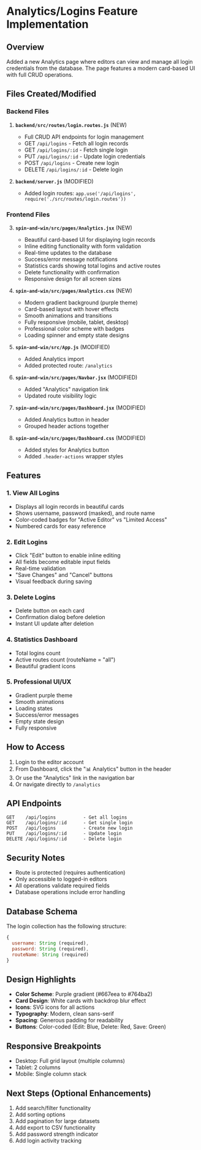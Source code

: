 # Analytics/Logins Feature Implementation

## Overview
Added a new Analytics page where editors can view and manage all login credentials from the database. The page features a modern card-based UI with full CRUD operations.

## Files Created/Modified

### Backend Files

1. **`backend/src/routes/login.routes.js`** (NEW)
   - Full CRUD API endpoints for login management
   - GET `/api/logins` - Fetch all login records
   - GET `/api/logins/:id` - Fetch single login
   - PUT `/api/logins/:id` - Update login credentials
   - POST `/api/logins` - Create new login
   - DELETE `/api/logins/:id` - Delete login

2. **`backend/server.js`** (MODIFIED)
   - Added login routes: `app.use('/api/logins', require('./src/routes/login.routes'))`

### Frontend Files

3. **`spin-and-win/src/pages/Analytics.jsx`** (NEW)
   - Beautiful card-based UI for displaying login records
   - Inline editing functionality with form validation
   - Real-time updates to the database
   - Success/error message notifications
   - Statistics cards showing total logins and active routes
   - Delete functionality with confirmation
   - Responsive design for all screen sizes

4. **`spin-and-win/src/pages/Analytics.css`** (NEW)
   - Modern gradient background (purple theme)
   - Card-based layout with hover effects
   - Smooth animations and transitions
   - Fully responsive (mobile, tablet, desktop)
   - Professional color scheme with badges
   - Loading spinner and empty state designs

5. **`spin-and-win/src/App.js`** (MODIFIED)
   - Added Analytics import
   - Added protected route: `/analytics`

6. **`spin-and-win/src/pages/Navbar.jsx`** (MODIFIED)
   - Added "Analytics" navigation link
   - Updated route visibility logic

7. **`spin-and-win/src/pages/Dashboard.jsx`** (MODIFIED)
   - Added Analytics button in header
   - Grouped header actions together

8. **`spin-and-win/src/pages/Dashboard.css`** (MODIFIED)
   - Added styles for Analytics button
   - Added `.header-actions` wrapper styles

## Features

### 1. **View All Logins**
   - Displays all login records in beautiful cards
   - Shows username, password (masked), and route name
   - Color-coded badges for "Active Editor" vs "Limited Access"
   - Numbered cards for easy reference

### 2. **Edit Logins**
   - Click "Edit" button to enable inline editing
   - All fields become editable input fields
   - Real-time validation
   - "Save Changes" and "Cancel" buttons
   - Visual feedback during saving

### 3. **Delete Logins**
   - Delete button on each card
   - Confirmation dialog before deletion
   - Instant UI update after deletion

### 4. **Statistics Dashboard**
   - Total logins count
   - Active routes count (routeName = "all")
   - Beautiful gradient icons

### 5. **Professional UI/UX**
   - Gradient purple theme
   - Smooth animations
   - Loading states
   - Success/error messages
   - Empty state design
   - Fully responsive

## How to Access

1. Login to the editor account
2. From Dashboard, click the "📊 Analytics" button in the header
3. Or use the "Analytics" link in the navigation bar
4. Or navigate directly to `/analytics`

## API Endpoints

```
GET    /api/logins          - Get all logins
GET    /api/logins/:id      - Get single login
POST   /api/logins          - Create new login
PUT    /api/logins/:id      - Update login
DELETE /api/logins/:id      - Delete login
```

## Security Notes

- Route is protected (requires authentication)
- Only accessible to logged-in editors
- All operations validate required fields
- Database operations include error handling

## Database Schema

The login collection has the following structure:
```javascript
{
  username: String (required),
  password: String (required),
  routeName: String (required)
}
```

## Design Highlights

- **Color Scheme**: Purple gradient (#667eea to #764ba2)
- **Card Design**: White cards with backdrop blur effect
- **Icons**: SVG icons for all actions
- **Typography**: Modern, clean sans-serif
- **Spacing**: Generous padding for readability
- **Buttons**: Color-coded (Edit: Blue, Delete: Red, Save: Green)

## Responsive Breakpoints

- Desktop: Full grid layout (multiple columns)
- Tablet: 2 columns
- Mobile: Single column stack

## Next Steps (Optional Enhancements)

1. Add search/filter functionality
2. Add sorting options
3. Add pagination for large datasets
4. Add export to CSV functionality
5. Add password strength indicator
6. Add login activity tracking
